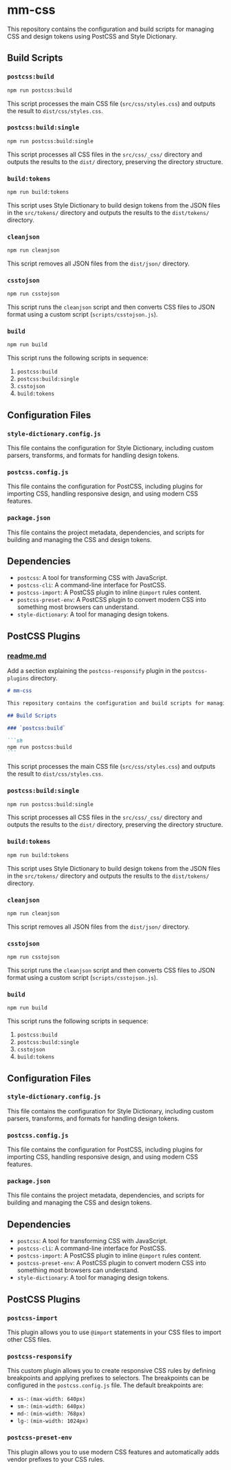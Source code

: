 # mm-css

This repository contains the configuration and build scripts for managing CSS and design tokens using PostCSS and Style Dictionary.

## Build Scripts

### `postcss:build`

```sh
npm run postcss:build
```

This script processes the main CSS file (`src/css/styles.css`) and outputs the result to `dist/css/styles.css`.

### `postcss:build:single`

```sh
npm run postcss:build:single
```

This script processes all CSS files in the `src/css/_css/` directory and outputs the results to the `dist/` directory, preserving the directory structure.

### `build:tokens`

```sh
npm run build:tokens
```

This script uses Style Dictionary to build design tokens from the JSON files in the `src/tokens/` directory and outputs the results to the `dist/tokens/` directory.

### `cleanjson`

```sh
npm run cleanjson
```

This script removes all JSON files from the `dist/json/` directory.

### `csstojson`

```sh
npm run csstojson
```

This script runs the `cleanjson` script and then converts CSS files to JSON format using a custom script (`scripts/csstojson.js`).

### `build`

```sh
npm run build
```

This script runs the following scripts in sequence:

1. `postcss:build`
2. `postcss:build:single`
3. `csstojson`
4. `build:tokens`

## Configuration Files

### `style-dictionary.config.js`

This file contains the configuration for Style Dictionary, including custom parsers, transforms, and formats for handling design tokens.

### `postcss.config.js`

This file contains the configuration for PostCSS, including plugins for importing CSS, handling responsive design, and using modern CSS features.

### `package.json`

This file contains the project metadata, dependencies, and scripts for building and managing the CSS and design tokens.

## Dependencies

- `postcss`: A tool for transforming CSS with JavaScript.
- `postcss-cli`: A command-line interface for PostCSS.
- `postcss-import`: A PostCSS plugin to inline `@import` rules content.
- `postcss-preset-env`: A PostCSS plugin to convert modern CSS into something most browsers can understand.
- `style-dictionary`: A tool for managing design tokens.

## PostCSS Plugins

### [readme.md](file:///Users/jamesmcgrath/Sites/mm-css/readme.md)

Add a section explaining the `postcss-responsify` plugin in the `postcss-plugins` directory.

````markdown
# mm-css

This repository contains the configuration and build scripts for managing CSS and design tokens using PostCSS and Style Dictionary.

## Build Scripts

### `postcss:build`

```sh
npm run postcss:build
```
````

This script processes the main CSS file (`src/css/styles.css`) and outputs the result to `dist/css/styles.css`.

### `postcss:build:single`

```sh
npm run postcss:build:single
```

This script processes all CSS files in the `src/css/_css/` directory and outputs the results to the `dist/` directory, preserving the directory structure.

### `build:tokens`

```sh
npm run build:tokens
```

This script uses Style Dictionary to build design tokens from the JSON files in the `src/tokens/` directory and outputs the results to the `dist/tokens/` directory.

### `cleanjson`

```sh
npm run cleanjson
```

This script removes all JSON files from the `dist/json/` directory.

### `csstojson`

```sh
npm run csstojson
```

This script runs the `cleanjson` script and then converts CSS files to JSON format using a custom script (`scripts/csstojson.js`).

### `build`

```sh
npm run build
```

This script runs the following scripts in sequence:

1. `postcss:build`
2. `postcss:build:single`
3. `csstojson`
4. `build:tokens`

## Configuration Files

### `style-dictionary.config.js`

This file contains the configuration for Style Dictionary, including custom parsers, transforms, and formats for handling design tokens.

### `postcss.config.js`

This file contains the configuration for PostCSS, including plugins for importing CSS, handling responsive design, and using modern CSS features.

### `package.json`

This file contains the project metadata, dependencies, and scripts for building and managing the CSS and design tokens.

## Dependencies

- `postcss`: A tool for transforming CSS with JavaScript.
- `postcss-cli`: A command-line interface for PostCSS.
- `postcss-import`: A PostCSS plugin to inline `@import` rules content.
- `postcss-preset-env`: A PostCSS plugin to convert modern CSS into something most browsers can understand.
- `style-dictionary`: A tool for managing design tokens.

## PostCSS Plugins

### `postcss-import`

This plugin allows you to use `@import` statements in your CSS files to import other CSS files.

### `postcss-responsify`

This custom plugin allows you to create responsive CSS rules by defining breakpoints and applying prefixes to selectors. The breakpoints can be configured in the `postcss.config.js` file. The default breakpoints are:

- `xs-`: `(max-width: 640px)`
- `sm-`: `(min-width: 640px)`
- `md-`: `(min-width: 768px)`
- `lg-`: `(min-width: 1024px)`

### `postcss-preset-env`

This plugin allows you to use modern CSS features and automatically adds vendor prefixes to your CSS rules.
